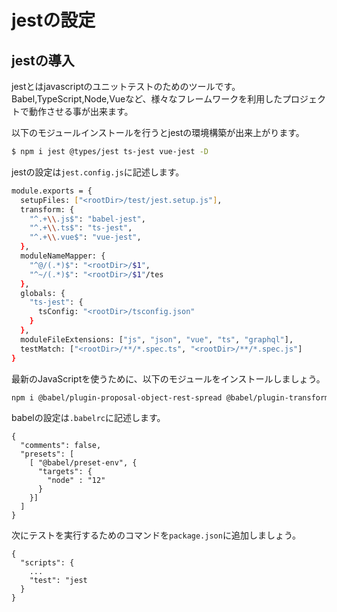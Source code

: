 # jestの設定

## jestの導入

jestとはjavascriptのユニットテストのためのツールです。
Babel,TypeScript,Node,Vueなど、様々なフレームワークを利用したプロジェクトで動作させる事が出来ます。

以下のモジュールインストールを行うとjestの環境構築が出来上がります。

```bash
$ npm i jest @types/jest ts-jest vue-jest -D
```

jestの設定は```jest.config.js```に記述します。

```bash
module.exports = {
  setupFiles: ["<rootDir>/test/jest.setup.js"],
  transform: {
    "^.+\\.js$": "babel-jest",
    "^.+\\.ts$": "ts-jest",
    "^.+\\.vue$": "vue-jest",
  },
  moduleNameMapper: {
    "^@/(.*)$": "<rootDir>/$1",
    "^~/(.*)$": "<rootDir>/$1"/tes
  },
  globals: {
    "ts-jest": {
      tsConfig: "<rootDir>/tsconfig.json"
    }
  },
  moduleFileExtensions: ["js", "json", "vue", "ts", "graphql"],
  testMatch: ["<rootDir>/**/*.spec.ts", "<rootDir>/**/*.spec.js"]
}
```

最新のJavaScriptを使うために、以下のモジュールをインストールしましょう。

```bash
npm i @babel/plugin-proposal-object-rest-spread @babel/plugin-transform-runtime babel-preset-env -D
```

babelの設定は```.babelrc```に記述します。
```
{
  "comments": false,
  "presets": [
    [ "@babel/preset-env", {
      "targets": {
        "node" : "12"
      }
    }]
  ]
}
```

次にテストを実行するためのコマンドを```package.json```に追加しましょう。

```
{
  "scripts": {
    ...
    "test": "jest
  }
}
```



